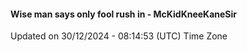 #### Wise man says only fool rush in - McKidKneeKaneSir
Updated on 30/12/2024 - 08:14:53 (UTC) Time Zone
